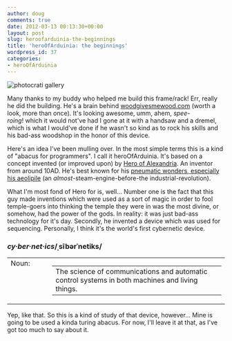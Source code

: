 ```yaml
---
author: doug
comments: true
date: 2012-03-13 00:13:30+00:00
layout: post
slug: heroofarduinia-the-beginnings
title: 'heroOfArduinia: the beginnings'
wordpress_id: 37
categories:
- heroOfArduinia
---
```


![photocrati gallery](http://dougbtv.com/wp-content/themes/photocrati-theme/photocrati-gallery/image/gallery-placeholder-1.gif)



Many thanks to my buddy who helped me build this frame/rack! Err, really he did the building. He's a brain behind [woodgivesmewood.com](http://woodgivesmewood.com/) (worth a look, more than once). It's looking awesome, umm, ahem, _spee-roing_! which it would not've had I gone at it with a handsaw and a dremel, which is what I would've done if he wasn't so kind as to rock his skills and his bad-ass woodshop in the honor of this device.

Here's an idea I've been mulling over. In the most simple terms this is a kind of "abacus for programmers". I call it heroOfArduinia. It's based on a concept invented (or improved upon) by [Hero of Alexandria](http://en.wikipedia.org/wiki/Hero_of_Alexandria). An inventor from around 10AD. He's best known for his [pneumatic wonders, especially his aeolipile](http://en.wikipedia.org/wiki/Aeolipile) (an _almost_-steam-engine-before-the industrial-revolution).

What I'm most fond of Hero for is, well... Number one is the fact that this guy made inventions which were used as a sort of magic in order to fool temple-goers into thinking the temple they were in was the most divine, or somehow, had the power of the gods. In reality: it was just bad-ass technology for it's day. Secondly, he invented a device which was used for sequencing. Personally, I think it's the world's first cybernetic device.


### _cy·ber·net·ics_/ˌsībərˈnetiks/





<table >
<tbody >
<tr >

<td width="80px" valign="top" >Noun:
</td>

<td valign="top" >
<table >
<tbody >
<tr >

<td >The science of communications and automatic control systems in both machines and living things.
</td>
</tr>
</tbody>
</table>

</td>
</tr>
</tbody>
</table>








  
Yep, like that. So this is a kind of study of that device, however... Mine is going to be used a kinda turing abacus. For now, I'll leave it at that, as I've got too much to say about it.
